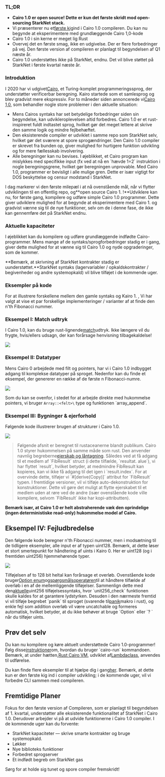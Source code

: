 ### TL;DR

* **Cairo 1.0 er open source! Dette er kun det første skridt mod open-sourcing StarkNet stack.**
* Vi præsenterer nu et[første kig](https://github.com/starkware-libs/cairo)ind i Cairo 1.0 compileren. Du kan nu begynde at eksperimentere med grundlæggende Cairo 1,0-kode
* Cairo 1.0 i sin kerne er meget lig Rust
* Overvej det en første smag, ikke en udgivelse. Der er flere forbedringer på vej. Den første version af compileren er planlagt til begyndelsen af Q1 næste år.
* Cairo 1.0 understøttes ikke på StarkNet, endnu. Det vil blive støttet på StarkNet i første kvartal næste år.

### Introduktion

I 2020 har vi udgivet[Cairo](https://eprint.iacr.org/2021/1063.pdf), et Turing-komplet programmeringssprog, der understøtter verificerbar beregning. Kairo startede som et samlesprog og blev gradvist mere ekspressiv. For to måneder siden annoncerede vi[Cairo 1,0](https://medium.com/starkware/cairo-1-0-aa96eefb19a0), som behandler nogle store problemer i den aktuelle situation:

* Mens Cairos syntaks har set betydelige forbedringer siden sin begyndelse, kan udvikleroplevelsen altid forbedres. Cairo 1.0 er et rust-inspireret fuldt indtastet sprog, hvilket gør det meget lettere at skrive den samme logik og mindre fejlbehæftet.
* Den eksisterende compiler er udviklet i samme repo som StarkNet selv, hvilket gør det sværere at spore sprogændringer. Den Cairo 1.0 compiler er skrevet fra bunden op, giver mulighed for hurtigere funktion udvikling og for mere fællesskab involvering.
* Alle beregninger kan nu bevises. I øjeblikket, et Cairo program kan mislykkes med specifikke input (fx ved at nå en \`hævde 1=2\` instruktion i nogle beregningsgrene, hvilket gør beregningen unprovable. Med Cairo 1.0, programmer er bevisligt i alle mulige gren. Dette er især vigtigt for DOS beskyttelse og censur modstand i StarkNet.

I dag markerer vi den første milepæl i at nå ovenstående mål, når vi flytter udviklingen til en offentlig repo, og**open source Cairo 1. !**Udviklere kan nu, for første gang, kompilere og udføre simple Cairo 1.0 programmer. Dette giver udviklere mulighed for at begynde at eksperimentere med Cairo 1. og gradvist vænne sig til de nye funktioner, selv om de i denne fase, de ikke kan gennemføre det på StarkNet endnu.

### Aktuelle kapaciteter

I øjeblikket kan du kompilere og udføre grundlæggende indfødte Cairo-programmer. Mens mange af de syntaks/sprogforbedringer stadig er i gang, giver dette mulighed for at vænne sig til Cairo 1.0 og nyde opgraderinger, som de kommer.

**Bemærk, at skrivning af StarkNet kontrakter stadig er uunderstøttet.**StarkNet syntaks (lagervariabler / opkaldskontrakter / begivenheder og andre systemopkald) vil blive tilføjet i de kommende uger.

### Eksempler på kode

For at illustrere forskellene mellem den gamle syntaks og Kairo 1. , Vi har valgt at vise et par forskellige implementeringer / varianter af at finde den n'th Fibonacci nummer.

### Eksempel I: Match udtryk

I Cairo 1.0, kan du bruge rust-lignende[match](https://doc.rust-lang.org/rust-by-example/flow_control/match.html?highlight=match#match)udtryk. Ikke længere vil du frygte, hvis/ellers udsagn, der kan forårsage henvisning tilbagekaldelse!

![](/assets/code01.png)

### Eksempel II: Datatyper

Mens Cairo 0 arbejdede med filt og pointers, har vi i Cairo 1.0 indbygget adgang til komplekse datatyper på sproget. Nedenfor kan du finde et eksempel, der genererer en række af de første n Fibonacci-numre.

![](/assets/code02.png)

Som du kan se ovenfor, i stedet for at arbejde direkte med hukommelse pointers, vi bruger `Array::<felt>\` type og funktionen \`array_append\`.

### Eksempel III: Bygninger & ejerforhold

Følgende kode illustrerer brugen af strukturer i Cairo 1.0.

![](/assets/code03.png)

> Følgende afsnit er beregnet til rustaceanerne blandt publikum. Cairo 1.0 styrer hukommelsen på samme måde som rust. Den anvender navnlig begreberne[ejerskab og låntagning](https://doc.rust-lang.org/book/ch04-01-what-is-ownership.html). Således ved at få adgang til et medlem af \`FibResult\` struct (i dette tilfælde, \`resultat. alue\`), vi har flyttet \`result\`, hvilket betyder, at medmindre FibResult kan kopieres, kan vi ikke få adgang til det igen i \`result.index\`. For at overvinde dette, tilføjer vi \`#\[derive(Copy)]\` attribut for \`FibResult\` typen. I fremtidige versioner, vil vi tilføje auto-dekonstruktion for konstruktioner. Dette vil gøre det muligt at flytte ejerskabet til et medlem uden at røre ved de andre (især ovenstående kode ville kompilere, selvom \`FibResult\` ikke har kopi-attributten).

**Bemærk især, at Cairo 1.0 er helt abstraherende væk den oprindelige (ingen deterministiske read-only) hukommelse model af Cairo.**

## Eksempel IV: Fejludbredelse

Den følgende kode beregner n'th Fibonacci nummer, men i modsætning til de tidligere eksempler, alle input er af typen uint128. Bemærk, at dette løser et stort smertepunkt for håndtering af uints i Kairo 0. Her er uint128 (og i fremtiden uint256) hjemmehørende typer.

![](/assets/0_s8bhjf_ade3carmi.png)

Tilføjelsen af to 128 bit heltal kan forårsage et overløb. Ovenstående kode bruger[Option enum](https://doc.rust-lang.org/rust-by-example/std/option.html)og[spørgsmålsoperatøren](https://doc.rust-lang.org/rust-by-example/std/result/question_mark.html)til at håndtere tilfælde af overløb i en af de mellemliggende tilføjelser. Sammenlign dette med den[aktuelle](https://github.com/starkware-libs/cairo-lang/blob/9889fbd522edc5eff603356e1912e20642ae20af/src/starkware/cairo/common/uint256.cairo#L31)uint256 tilføjelsessyntaks, hvor \`unit256_check\` funktionen skulle kaldes for at garantere lydstyrken. Desuden i den nærmeste fremtid vi vil tilføje begrebet \`panik\` til sproget (svarende til[panik](https://doc.rust-lang.org/rust-by-example/std/panic.html)makro i rust), og enkle fejl som addition overløb vil være uncatchable og formeres automatisk, hvilket betyder, at du ikke behøver at bruge \`Option\` eller \`? ` når du tilføjer uints.

## Prøv det selv

Du kan nu kompilere og køre aktuelt understøttede Cairo 1.0-programmer! Følg disse[instruktioner](https://github.com/starkware-libs/cairo/tree/main/crates/cairo-lang-runner)om, hvordan du bruger \`cairo-run\` kommandoen. Bemærk, at under hætten,[Rust Cairo VM](https://github.com/lambdaclass/cairo-rs), udviklet af[Lambdaclass](https://lambdaclass.com/), anvendes til udførelse.

Du kan finde flere eksempler til at hjælpe dig i gang[her](https://github.com/starkware-libs/cairo2/tree/main/examples). Bemærk, at dette kun er den første kig ind i compiler udvikling; i de kommende uger, vil vi forbedre CLI sammen med compileren.

## Fremtidige Planer

Fokus for den første version af Compileren, som er planlagt til begyndelsen af 1. kvartal, understøtter alle eksisterende funktionalitet af StarkNet i Cairo 1.0. Derudover arbejder vi på at udvide funktionerne i Cairo 1.0 compiler. I de kommende uger kan du forvente:

* StarkNet kapaciteter — skrive smarte kontrakter og bruge systemopkald.
* Løkker
* Nye biblioteks funktioner
* Forbedret sprogserver
* Et indfødt begreb om StarkNet gas

Sørg for at holde sig tunet og spore compiler fremskridt!